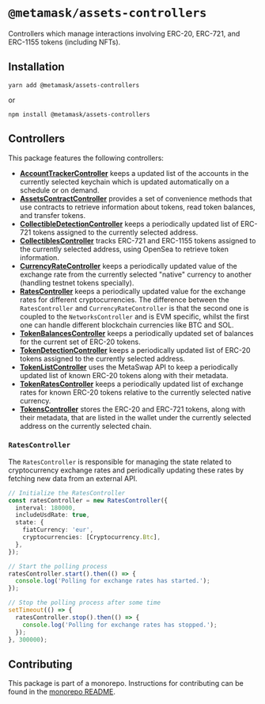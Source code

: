 # `@metamask/assets-controllers`

Controllers which manage interactions involving ERC-20, ERC-721, and ERC-1155 tokens (including NFTs).

## Installation

`yarn add @metamask/assets-controllers`

or

`npm install @metamask/assets-controllers`

## Controllers

This package features the following controllers:

- [**AccountTrackerController**](src/AccountTrackerController.ts) keeps a updated list of the accounts in the currently selected keychain which is updated automatically on a schedule or on demand.
- [**AssetsContractController**](src/AssetsContractController.ts) provides a set of convenience methods that use contracts to retrieve information about tokens, read token balances, and transfer tokens.
- [**CollectibleDetectionController**](src/CollectibleDetectionController.ts) keeps a periodically updated list of ERC-721 tokens assigned to the currently selected address.
- [**CollectiblesController**](src/CollectiblesController.ts) tracks ERC-721 and ERC-1155 tokens assigned to the currently selected address, using OpenSea to retrieve token information.
- [**CurrencyRateController**](src/CurrencyRateController.ts) keeps a periodically updated value of the exchange rate from the currently selected "native" currency to another (handling testnet tokens specially).
- [**RatesController**](src/RatesController/RatesController.ts) keeps a periodically updated value for the exchange rates for different cryptocurrencies. The difference between the `RatesController` and `CurrencyRateController` is that the second one is coupled to the `NetworksController` and is EVM specific, whilst the first one can handle different blockchain currencies like BTC and SOL.
- [**TokenBalancesController**](src/TokenBalancesController.ts) keeps a periodically updated set of balances for the current set of ERC-20 tokens.
- [**TokenDetectionController**](src/TokenDetectionController.ts) keeps a periodically updated list of ERC-20 tokens assigned to the currently selected address.
- [**TokenListController**](src/TokenListController.ts) uses the MetaSwap API to keep a periodically updated list of known ERC-20 tokens along with their metadata.
- [**TokenRatesController**](src/TokenRatesController.ts) keeps a periodically updated list of exchange rates for known ERC-20 tokens relative to the currently selected native currency.
- [**TokensController**](src/TokensController.ts) stores the ERC-20 and ERC-721 tokens, along with their metadata, that are listed in the wallet under the currently selected address on the currently selected chain.

### `RatesController`

The `RatesController` is responsible for managing the state related to cryptocurrency exchange rates and periodically updating these rates by fetching new data from an external API.

```ts
// Initialize the RatesController
const ratesController = new RatesController({
  interval: 180000,
  includeUsdRate: true,
  state: {
    fiatCurrency: 'eur',
    cryptocurrencies: [Cryptocurrency.Btc],
  },
});

// Start the polling process
ratesController.start().then(() => {
  console.log('Polling for exchange rates has started.');
});

// Stop the polling process after some time
setTimeout(() => {
  ratesController.stop().then(() => {
    console.log('Polling for exchange rates has stopped.');
  });
}, 300000);
```

## Contributing

This package is part of a monorepo. Instructions for contributing can be found in the [monorepo README](https://github.com/MetaMask/core#readme).
